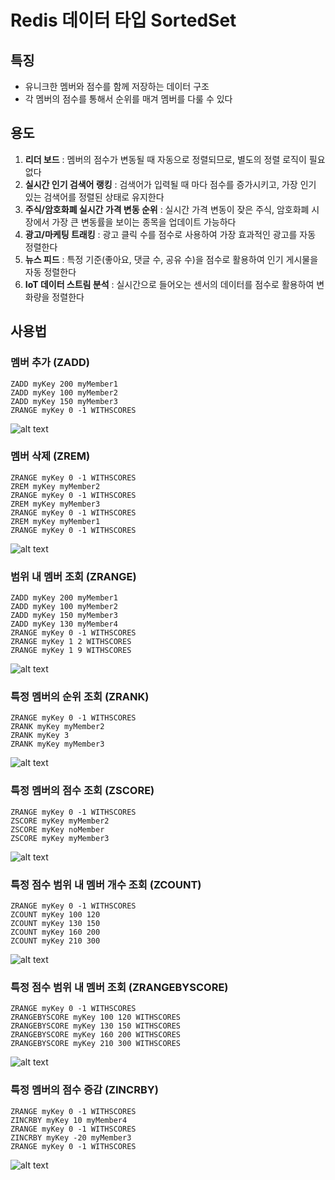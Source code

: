 # Redis 데이터 타입 SortedSet

## 특징

- 유니크한 멤버와 점수를 함께 저장하는 데이터 구조
- 각 멤버의 점수를 통해서 순위를 매겨 멤버를 다룰 수 있다

## 용도

1. **리더 보드** : 멤버의 점수가 변동될 때 자동으로 정렬되므로, 별도의 정렬 로직이 필요 없다
2. **실시간 인기 검색어 랭킹** : 검색어가 입력될 때 마다 점수를 증가시키고, 가장 인기 있는 검색어를 정렬된 상태로 유지한다
3. **주식/암호화폐 실시간 가격 변동 순위** : 실시간 가격 변동이 잦은 주식, 암호화폐 시장에서 가장 큰 변동률을 보이는 종목을 업데이트 가능하다
4. **광고/마케팅 트래킹** : 광고 클릭 수를 점수로 사용하여 가장 효과적인 광고를 자동 정렬한다
5. **뉴스 피드** : 특정 기준(좋아요, 댓글 수, 공유 수)을 점수로 활용하여 인기 게시물을 자동 정렬한다
6. **IoT 데이터 스트림 분석** : 실시간으로 들어오는 센서의 데이터를 점수로 활용하여 변화량을 정렬한다

## 사용법
 
### 멤버 추가 (ZADD)

```
ZADD myKey 200 myMember1
ZADD myKey 100 myMember2 
ZADD myKey 150 myMember3
ZRANGE myKey 0 -1 WITHSCORES
```

![alt text](20250206_120959.png)

### 멤버 삭제 (ZREM)

```
ZRANGE myKey 0 -1 WITHSCORES
ZREM myKey myMember2
ZRANGE myKey 0 -1 WITHSCORES
ZREM myKey myMember3
ZRANGE myKey 0 -1 WITHSCORES
ZREM myKey myMember1
ZRANGE myKey 0 -1 WITHSCORES
```

![alt text](20250206_121427.png)

### 범위 내 멤버 조회 (ZRANGE)

```
ZADD myKey 200 myMember1
ZADD myKey 100 myMember2
ZADD myKey 150 myMember3
ZADD myKey 130 myMember4
ZRANGE myKey 0 -1 WITHSCORES
ZRANGE myKey 1 2 WITHSCORES
ZRANGE myKey 1 9 WITHSCORES
```

![alt text](20250206_121734.png)

### 특정 멤버의 순위 조회 (ZRANK)

```
ZRANGE myKey 0 -1 WITHSCORES
ZRANK myKey myMember2
ZRANK myKey 3
ZRANK myKey myMember3
```

![alt text](20250206_122039.png)

### 특정 멤버의 점수 조회 (ZSCORE)

```
ZRANGE myKey 0 -1 WITHSCORES
ZSCORE myKey myMember2
ZSCORE myKey noMember
ZSCORE myKey myMember3
```

![alt text](20250206_122316.png)

### 특정 점수 범위 내 멤버 개수 조회 (ZCOUNT)

```
ZRANGE myKey 0 -1 WITHSCORES
ZCOUNT myKey 100 120
ZCOUNT myKey 130 150
ZCOUNT myKey 160 200
ZCOUNT myKey 210 300
```

![alt text](20250206_123154.png)

### 특정 점수 범위 내 멤버 조회 (ZRANGEBYSCORE)

```
ZRANGE myKey 0 -1 WITHSCORES
ZRANGEBYSCORE myKey 100 120 WITHSCORES
ZRANGEBYSCORE myKey 130 150 WITHSCORES
ZRANGEBYSCORE myKey 160 200 WITHSCORES
ZRANGEBYSCORE myKey 210 300 WITHSCORES
```

![alt text](20250206_123505.png)

### 특정 멤버의 점수 증감 (ZINCRBY)

```
ZRANGE myKey 0 -1 WITHSCORES
ZINCRBY myKey 10 myMember4
ZRANGE myKey 0 -1 WITHSCORES
ZINCRBY myKey -20 myMember3
ZRANGE myKey 0 -1 WITHSCORES
```

![alt text](20250206_123803.png)